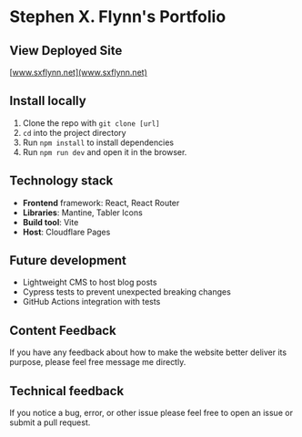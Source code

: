 # Stephen X. Flynn's Portfolio

## View Deployed Site
[www.sxflynn.net](www.sxflynn.net)

## Install locally
1. Clone the repo with `git clone [url]`
1. `cd` into the project directory
1. Run `npm install` to install dependencies
1. Run `npm run dev` and open it in the browser.

## Technology stack
- **Frontend** framework: React, React Router
- **Libraries**: Mantine, Tabler Icons
- **Build tool**: Vite
- **Host**: Cloudflare Pages

## Future development
- Lightweight CMS to host blog posts
- Cypress tests to prevent unexpected breaking changes
- GitHub Actions integration with tests

## Content Feedback
If you have any feedback about how to make the website better deliver its purpose, please feel free message me directly.

## Technical feedback
If you notice a bug, error, or other issue please feel free to open an issue or submit a pull request.